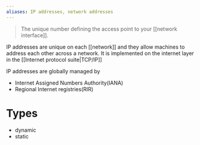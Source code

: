 ```yaml
---
aliases: IP addresses, network addresses
---
```


> The unique number defining the access point to your [[network interface]]. 

IP addresses are unique on each [[network]] and they allow machines to address each other across a network. 
It is implemented on the internet layer in the [[Internet protocol suite|TCP/IP]]

IP addresses are globally managed by 
- Internet Assigned Numbers Authority(IANA) 
- Regional Internet registries(RIR)

# Types 
- dynamic
- static